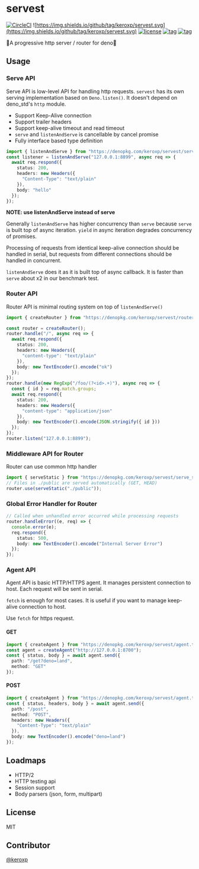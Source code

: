 # servest

[![CircleCI](https://circleci.com/gh/keroxp/servest.svg?style=svg)](https://circleci.com/gh/keroxp/servest)
![https://img.shields.io/github/tag/keroxp/servest.svg](https://img.shields.io/github/tag/keroxp/servest.svg)
[![license](https://img.shields.io/github/license/keroxp/servest.svg)](https://github.com/keroxp/servest)
[![tag](https://img.shields.io/badge/deno__std-v0.19.0-green.svg)](https://github.com/denoland/deno_std)
[![tag](https://img.shields.io/badge/deno-v0.19.0-green.svg)](https://github.com/denoland/deno)

🌾A progressive http server / router for deno🌾

## Usage

### Serve API

Serve API is low-level API for handling http requests. `servest` has its own serving implementation based on `Deno.listen()`. It doesn't depend on deno_std's `http` module.

- Support Keep-Alive connection
- Support trailer headers
- Support keep-alive timeout and read timeout
- `serve` and `listenAndServe` is cancellable by cancel promise
- Fully interface based type definition

```ts
import { listenAndServe } from "https://denopkg.com/keroxp/servest/server.ts";
const listener = listenAndServe("127.0.0.1:8899", async req => {
  await req.respond({
    status: 200,
    headers: new Headers({
      "Content-Type": "text/plain"
    }),
    body: "hello"
  });
});
```

**NOTE: use listenAndServe instead of serve**

Generally `listenAndServe` has higher concurrency than `serve`
because `serve` is built top of async iteration.
`yield` in async iteration degrades concurrency of promises.

Processing of requests from identical keep-alive connection should be handled in serial, but requests from different connections should be handled in concurrent.

`listenAndServe` does it as it is built top of async callback.
It is faster than `serve` about x2 in our benchmark test.

### Router API

Router API is minimal routing system on top of `listenAndServe()`

```ts
import { createRouter } from "https://denopkg.com/keroxp/servest/router.ts";

const router = createRouter();
router.handle("/", async req => {
  await req.respond({
    status: 200,
    headers: new Headers({
      "content-type": "text/plain"
    }),
    body: new TextEncoder().encode("ok")
  });
});
router.handle(new RegExp("/foo/(?<id>.+)"), async req => {
  const { id } = req.match.groups;
  await req.respond({
    status: 200,
    headers: new Headers({
      "content-type": "application/json"
    }),
    body: new TextEncoder().encode(JSON.stringify({ id }))
  });
});
router.listen("127.0.0.1:8899");
```

### Middleware API for Router

Router can use common http handler

```ts
import { serveStatic } from "https://denopkg.com/keroxp/servest/serve_static.ts";
// Files in ./public are served automatically (GET, HEAD)
router.use(serveStatic("./public"));
```

### Global Error Handler for Router

```ts
// Called when unhandled error occurred while processing requests
router.handleError((e, req) => {
  console.error(e);
  req.respond({
    status: 500,
    body: new TextEncoder().encode("Internal Server Error")
  });
});
```

### Agent API

Agent API is basic HTTP/HTTPS agent. It manages persistent connection to host. Each request will be sent in serial.

`fetch` is enough for most cases. It is useful if you want to manage keep-alive connection to host.

Use `fetch` for https request.

#### GET

```ts
import { createAgent } from "https://denopkg.com/keroxp/servest/agent.ts";
const agent = createAgent("http://127.0.0.1:8700");
const { status, body } = await agent.send({
  path: "/get?deno=land",
  method: "GET"
});
```

#### POST

```ts
import { createAgent } from "https://denopkg.com/keroxp/servest/agent.ts";
const { status, headers, body } = await agent.send({
  path: "/post",
  method: "POST",
  headers: new Headers({
    "Content-Type": "text/plain"
  }),
  body: new TextEncoder().encode("deno=land")
});
```

## Loadmaps

- HTTP/2
- HTTP testing api
- Session support
- Body parsers (json, form, multipart)

## License

MIT

## Contributor

[@keroxp](https://github.com/keroxp)

